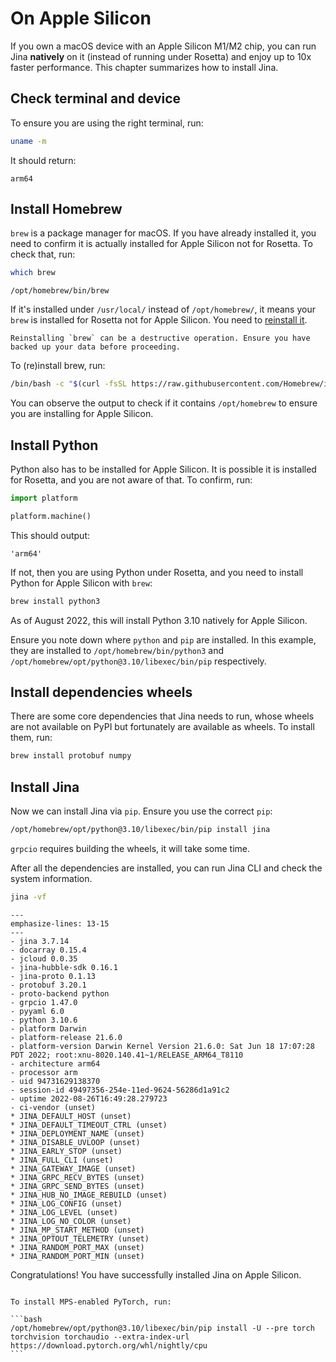 # On Apple Silicon

If you own a macOS device with an Apple Silicon M1/M2 chip, you can run Jina **natively** on it (instead of running under Rosetta) and enjoy up to 10x faster performance. This chapter summarizes how to install Jina.

## Check terminal and device

To ensure you are using the right terminal, run:

```bash
uname -m
```

It should return:

```text
arm64
```


## Install Homebrew

`brew` is a package manager for macOS. If you have already installed it, you need to confirm it is actually installed for Apple Silicon not for Rosetta. To check that, run:

```bash
which brew
```

```text
/opt/homebrew/bin/brew
```

If it's installed under `/usr/local/` instead of `/opt/homebrew/`, it means your `brew` is installed for Rosetta not for Apple Silicon. You need to [reinstall it](https://apple.stackexchange.com/a/410829).

```{danger}
Reinstalling `brew` can be a destructive operation. Ensure you have backed up your data before proceeding.
```

To (re)install brew, run:

```bash
/bin/bash -c "$(curl -fsSL https://raw.githubusercontent.com/Homebrew/install/HEAD/install.sh)"
```

You can observe the output to check if it contains `/opt/homebrew` to ensure you are installing for Apple Silicon.

## Install Python

Python also has to be installed for Apple Silicon. It is possible it is installed for Rosetta, and you are not aware of that. To confirm, run:

```python
import platform

platform.machine()
```

This should output:

```text
'arm64'
```

If not, then you are using Python under Rosetta, and you need to install Python for Apple Silicon with `brew`:


```bash
brew install python3
```

As of August 2022, this will install Python 3.10 natively for Apple Silicon.

Ensure you note down where `python` and `pip` are installed. In this example, they are installed to `/opt/homebrew/bin/python3` and `/opt/homebrew/opt/python@3.10/libexec/bin/pip` respectively.

## Install dependencies wheels

There are some core dependencies that Jina needs to run, whose wheels are not available on PyPI but fortunately are available as wheels. To install them, run:

```bash
brew install protobuf numpy
```

## Install Jina

Now we can install Jina via `pip`. Ensure you use the correct `pip`:

```bash
/opt/homebrew/opt/python@3.10/libexec/bin/pip install jina
```

`grpcio` requires building the wheels, it will take some time.


After all the dependencies are installed, you can run Jina CLI and check the system information.

```bash
jina -vf
```

```{code-block} text
---
emphasize-lines: 13-15
---
- jina 3.7.14
- docarray 0.15.4
- jcloud 0.0.35
- jina-hubble-sdk 0.16.1
- jina-proto 0.1.13
- protobuf 3.20.1
- proto-backend python
- grpcio 1.47.0
- pyyaml 6.0
- python 3.10.6
- platform Darwin
- platform-release 21.6.0
- platform-version Darwin Kernel Version 21.6.0: Sat Jun 18 17:07:28 PDT 2022; root:xnu-8020.140.41~1/RELEASE_ARM64_T8110
- architecture arm64
- processor arm
- uid 94731629138370
- session-id 49497356-254e-11ed-9624-56286d1a91c2
- uptime 2022-08-26T16:49:28.279723
- ci-vendor (unset)
* JINA_DEFAULT_HOST (unset)
* JINA_DEFAULT_TIMEOUT_CTRL (unset)
* JINA_DEPLOYMENT_NAME (unset)
* JINA_DISABLE_UVLOOP (unset)
* JINA_EARLY_STOP (unset)
* JINA_FULL_CLI (unset)
* JINA_GATEWAY_IMAGE (unset)
* JINA_GRPC_RECV_BYTES (unset)
* JINA_GRPC_SEND_BYTES (unset)
* JINA_HUB_NO_IMAGE_REBUILD (unset)
* JINA_LOG_CONFIG (unset)
* JINA_LOG_LEVEL (unset)
* JINA_LOG_NO_COLOR (unset)
* JINA_MP_START_METHOD (unset)
* JINA_OPTOUT_TELEMETRY (unset)
* JINA_RANDOM_PORT_MAX (unset)
* JINA_RANDOM_PORT_MIN (unset)
```


Congratulations! You have successfully installed Jina on Apple Silicon.


````{tip}

To install MPS-enabled PyTorch, run:

```bash
/opt/homebrew/opt/python@3.10/libexec/bin/pip install -U --pre torch torchvision torchaudio --extra-index-url https://download.pytorch.org/whl/nightly/cpu
```
````




